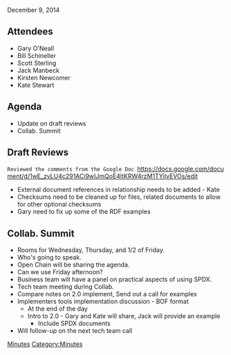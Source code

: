 December 9, 2014

## Attendees

  - Gary O'Neall
  - Bill Schineller
  - Scott Sterling
  - Jack Manbeck
  - Kirsten Newcomer
  - Kate Stewart

## Agenda

  - Update on draft reviews
  - Collab. Summit

## Draft Reviews

`Reviewed the comments from the Google Doc `<https://docs.google.com/document/d/1wE_zvLU4c291ACi9wIJmQoE4ltKRW4rzM1TYiIvEVOs/edit>

  - External document references in relationship needs to be added -
    Kate
  - Checksums need to be cleaned up for files, related documents to
    allow for other optional checksums
  - Gary need to fix up some of the RDF examples

## Collab. Summit

  - Rooms for Wednesday, Thursday, and 1/2 of Friday.
  - Who's going to speak.
  - Open Chain will be sharing the agenda.
  - Can we use Friday afternoon?
  - Business team will have a panel on practical aspects of using SPDX.
  - Tech team meeting during Collab.
  - Compare notes on 2.0 implement, Send out a call for examples
  - Implementers tools implementation discussion - BOF format
      - At the end of the day
      - Intro to 2.0 - Gary and Kate will share, Jack will provide an
        example
          - Include SPDX documents
  - Will follow-up on the next tech team call

[Minutes](Category:Technical "wikilink")
[Category:Minutes](Category:Minutes "wikilink")
